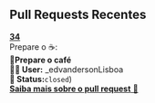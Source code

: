 ## Pull Requests Recentes
**[34](https://github.com/edvandersonLisboa/TesteWorkflow/pull/34)**<br>
Prepare o ☕: <br>
**📝Prepare o café**<br>**🙎‍♂️ User:**  _edvandersonLisboa<br> **📌 Status:**`closed`)<br> [**Saiba mais sobre o pull request** 📄](https://github.com/edvandersonLisboa/TesteWorkflowPublic/issues/40)
##


